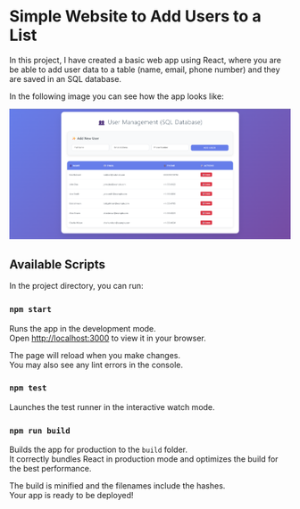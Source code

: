 # Simple Website to Add Users to a List  
In this project, I have created a basic web app using React, where you are be able to add user data to a table (name, email, phone number) and they are saved in an SQL database. 

In the following image you can see how the app looks like: 

![web app UI](images/web-app-screenshot.png)


## Available Scripts

In the project directory, you can run:

### `npm start`

Runs the app in the development mode.\
Open [http://localhost:3000](http://localhost:3000) to view it in your browser.

The page will reload when you make changes.\
You may also see any lint errors in the console.

### `npm test`

Launches the test runner in the interactive watch mode. 

### `npm run build`

Builds the app for production to the `build` folder.\
It correctly bundles React in production mode and optimizes the build for the best performance.

The build is minified and the filenames include the hashes.\
Your app is ready to be deployed!
